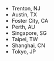 - Trenton, NJ
- Austin, TX
- Foster City, CA
- Perth, AU
- Singapore, SG
- Taipei, TW
- Shanghai, CN
- Tokyo, JP

